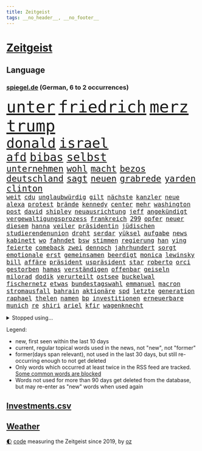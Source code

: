 ```yaml
---
title: Zeitgeist
tags: __no_header__, __no_footer__
---
```


# [Zeitgeist](https://oliz.io/zeitgeist/)

## Language

<h3><a href="https://www.spiegel.de" target="_blank">spiegel.de</a> (German, 6 to 2 occurrences)</h3>
<p style="font-family:monospace">
<span style="font-size:32pt"><a href="news_links.html#unter" class="current">unter</a></span>
<span style="font-size:32pt"><a href="news_links.html#friedrich" class="current">friedrich</a></span>
<span style="font-size:32pt"><a href="news_links.html#merz" class="current">merz</a></span>
<span style="font-size:32pt"><a href="news_links.html#trump" class="current">trump</a></span>
<br>
<span style="font-size:27pt"><a href="news_links.html#donald" class="current">donald</a></span>
<span style="font-size:27pt"><a href="news_links.html#israel" class="current">israel</a></span>
<br>
<span style="font-size:22pt"><a href="news_links.html#afd" class="current">afd</a></span>
<span style="font-size:22pt"><a href="news_links.html#bibas" class="current">bibas</a></span>
<span style="font-size:22pt"><a href="news_links.html#selbst" class="current">selbst</a></span>
<br>
<span style="font-size:17pt"><a href="news_links.html#unternehmen" class="current">unternehmen</a></span>
<span style="font-size:17pt"><a href="news_links.html#wohl" class="current">wohl</a></span>
<span style="font-size:17pt"><a href="news_links.html#macht" class="current">macht</a></span>
<span style="font-size:17pt"><a href="news_links.html#bezos" class="current">bezos</a></span>
<span style="font-size:17pt"><a href="news_links.html#deutschland" class="current">deutschland</a></span>
<span style="font-size:17pt"><a href="news_links.html#sagt" class="current">sagt</a></span>
<span style="font-size:17pt"><a href="news_links.html#neuen" class="current">neuen</a></span>
<span style="font-size:17pt"><a href="news_links.html#grabrede" class="new">grabrede</a></span>
<span style="font-size:17pt"><a href="news_links.html#yarden" class="current">yarden</a></span>
<span style="font-size:17pt"><a href="news_links.html#clinton" class="new">clinton</a></span>
<br>
<span style="font-size:12pt"><a href="news_links.html#weit" class="current">weit</a></span>
<span style="font-size:12pt"><a href="news_links.html#cdu" class="current">cdu</a></span>
<span style="font-size:12pt"><a href="news_links.html#unglaubwürdig" class="new">unglaubwürdig</a></span>
<span style="font-size:12pt"><a href="news_links.html#gilt" class="current">gilt</a></span>
<span style="font-size:12pt"><a href="news_links.html#nächste" class="current">nächste</a></span>
<span style="font-size:12pt"><a href="news_links.html#kanzler" class="current">kanzler</a></span>
<span style="font-size:12pt"><a href="news_links.html#neue" class="current">neue</a></span>
<span style="font-size:12pt"><a href="news_links.html#alexa" class="new">alexa</a></span>
<span style="font-size:12pt"><a href="news_links.html#protest" class="current">protest</a></span>
<span style="font-size:12pt"><a href="news_links.html#brände" class="current">brände</a></span>
<span style="font-size:12pt"><a href="news_links.html#kennedy" class="current">kennedy</a></span>
<span style="font-size:12pt"><a href="news_links.html#center" class="current">center</a></span>
<span style="font-size:12pt"><a href="news_links.html#mehr" class="current">mehr</a></span>
<span style="font-size:12pt"><a href="news_links.html#washington" class="current">washington</a></span>
<span style="font-size:12pt"><a href="news_links.html#post" class="current">post</a></span>
<span style="font-size:12pt"><a href="news_links.html#david" class="current">david</a></span>
<span style="font-size:12pt"><a href="news_links.html#shipley" class="new">shipley</a></span>
<span style="font-size:12pt"><a href="news_links.html#neuausrichtung" class="current">neuausrichtung</a></span>
<span style="font-size:12pt"><a href="news_links.html#jeff" class="current">jeff</a></span>
<span style="font-size:12pt"><a href="news_links.html#angekündigt" class="current">angekündigt</a></span>
<span style="font-size:12pt"><a href="news_links.html#vergewaltigungsprozess" class="current">vergewaltigungsprozess</a></span>
<span style="font-size:12pt"><a href="news_links.html#frankreich" class="current">frankreich</a></span>
<span style="font-size:12pt"><a href="news_links.html#299" class="current">299</a></span>
<span style="font-size:12pt"><a href="news_links.html#opfer" class="current">opfer</a></span>
<span style="font-size:12pt"><a href="news_links.html#neuer" class="current">neuer</a></span>
<span style="font-size:12pt"><a href="news_links.html#diesem" class="current">diesem</a></span>
<span style="font-size:12pt"><a href="news_links.html#hanna" class="new">hanna</a></span>
<span style="font-size:12pt"><a href="news_links.html#veiler" class="new">veiler</a></span>
<span style="font-size:12pt"><a href="news_links.html#präsidentin" class="current">präsidentin</a></span>
<span style="font-size:12pt"><a href="news_links.html#jüdischen" class="current">jüdischen</a></span>
<span style="font-size:12pt"><a href="news_links.html#studierendenunion" class="new">studierendenunion</a></span>
<span style="font-size:12pt"><a href="news_links.html#droht" class="current">droht</a></span>
<span style="font-size:12pt"><a href="news_links.html#serdar" class="new">serdar</a></span>
<span style="font-size:12pt"><a href="news_links.html#yüksel" class="new">yüksel</a></span>
<span style="font-size:12pt"><a href="news_links.html#aufgabe" class="current">aufgabe</a></span>
<span style="font-size:12pt"><a href="news_links.html#news" class="current">news</a></span>
<span style="font-size:12pt"><a href="news_links.html#kabinett" class="current">kabinett</a></span>
<span style="font-size:12pt"><a href="news_links.html#wo" class="current">wo</a></span>
<span style="font-size:12pt"><a href="news_links.html#fahndet" class="current">fahndet</a></span>
<span style="font-size:12pt"><a href="news_links.html#bsw" class="current">bsw</a></span>
<span style="font-size:12pt"><a href="news_links.html#stimmen" class="current">stimmen</a></span>
<span style="font-size:12pt"><a href="news_links.html#regierung" class="current">regierung</a></span>
<span style="font-size:12pt"><a href="news_links.html#han" class="current">han</a></span>
<span style="font-size:12pt"><a href="news_links.html#ying" class="new">ying</a></span>
<span style="font-size:12pt"><a href="news_links.html#feierte" class="current">feierte</a></span>
<span style="font-size:12pt"><a href="news_links.html#comeback" class="current">comeback</a></span>
<span style="font-size:12pt"><a href="news_links.html#zwei" class="current">zwei</a></span>
<span style="font-size:12pt"><a href="news_links.html#dennoch" class="current">dennoch</a></span>
<span style="font-size:12pt"><a href="news_links.html#jahrhundert" class="current">jahrhundert</a></span>
<span style="font-size:12pt"><a href="news_links.html#sorgt" class="current">sorgt</a></span>
<span style="font-size:12pt"><a href="news_links.html#emotionale" class="current">emotionale</a></span>
<span style="font-size:12pt"><a href="news_links.html#erst" class="current">erst</a></span>
<span style="font-size:12pt"><a href="news_links.html#gemeinsamen" class="current">gemeinsamen</a></span>
<span style="font-size:12pt"><a href="news_links.html#beerdigt" class="new">beerdigt</a></span>
<span style="font-size:12pt"><a href="news_links.html#monica" class="current">monica</a></span>
<span style="font-size:12pt"><a href="news_links.html#lewinsky" class="new">lewinsky</a></span>
<span style="font-size:12pt"><a href="news_links.html#bill" class="current">bill</a></span>
<span style="font-size:12pt"><a href="news_links.html#affäre" class="current">affäre</a></span>
<span style="font-size:12pt"><a href="news_links.html#präsident" class="current">präsident</a></span>
<span style="font-size:12pt"><a href="news_links.html#uspräsident" class="current">uspräsident</a></span>
<span style="font-size:12pt"><a href="news_links.html#star" class="current">star</a></span>
<span style="font-size:12pt"><a href="news_links.html#roberto" class="new">roberto</a></span>
<span style="font-size:12pt"><a href="news_links.html#orci" class="new">orci</a></span>
<span style="font-size:12pt"><a href="news_links.html#gestorben" class="current">gestorben</a></span>
<span style="font-size:12pt"><a href="news_links.html#hamas" class="current">hamas</a></span>
<span style="font-size:12pt"><a href="news_links.html#verständigen" class="current">verständigen</a></span>
<span style="font-size:12pt"><a href="news_links.html#offenbar" class="current">offenbar</a></span>
<span style="font-size:12pt"><a href="news_links.html#geiseln" class="current">geiseln</a></span>
<span style="font-size:12pt"><a href="news_links.html#milorad" class="new">milorad</a></span>
<span style="font-size:12pt"><a href="news_links.html#dodik" class="new">dodik</a></span>
<span style="font-size:12pt"><a href="news_links.html#verurteilt" class="current">verurteilt</a></span>
<span style="font-size:12pt"><a href="news_links.html#ostsee" class="current">ostsee</a></span>
<span style="font-size:12pt"><a href="news_links.html#buckelwal" class="current">buckelwal</a></span>
<span style="font-size:12pt"><a href="news_links.html#fischernetz" class="new">fischernetz</a></span>
<span style="font-size:12pt"><a href="news_links.html#etwas" class="current">etwas</a></span>
<span style="font-size:12pt"><a href="news_links.html#bundestagswahl" class="current">bundestagswahl</a></span>
<span style="font-size:12pt"><a href="news_links.html#emmanuel" class="current">emmanuel</a></span>
<span style="font-size:12pt"><a href="news_links.html#macron" class="current">macron</a></span>
<span style="font-size:12pt"><a href="news_links.html#stromausfall" class="new">stromausfall</a></span>
<span style="font-size:12pt"><a href="news_links.html#bahrain" class="new">bahrain</a></span>
<span style="font-size:12pt"><a href="news_links.html#aktionäre" class="current">aktionäre</a></span>
<span style="font-size:12pt"><a href="news_links.html#spd" class="current">spd</a></span>
<span style="font-size:12pt"><a href="news_links.html#letzte" class="current">letzte</a></span>
<span style="font-size:12pt"><a href="news_links.html#generation" class="current">generation</a></span>
<span style="font-size:12pt"><a href="news_links.html#raphael" class="current">raphael</a></span>
<span style="font-size:12pt"><a href="news_links.html#thelen" class="new">thelen</a></span>
<span style="font-size:12pt"><a href="news_links.html#namen" class="current">namen</a></span>
<span style="font-size:12pt"><a href="news_links.html#bp" class="current">bp</a></span>
<span style="font-size:12pt"><a href="news_links.html#investitionen" class="current">investitionen</a></span>
<span style="font-size:12pt"><a href="news_links.html#erneuerbare" class="current">erneuerbare</a></span>
<span style="font-size:12pt"><a href="news_links.html#munich" class="new">munich</a></span>
<span style="font-size:12pt"><a href="news_links.html#re" class="current">re</a></span>
<span style="font-size:12pt"><a href="news_links.html#shiri" class="new">shiri</a></span>
<span style="font-size:12pt"><a href="news_links.html#ariel" class="new">ariel</a></span>
<span style="font-size:12pt"><a href="news_links.html#kfir" class="current">kfir</a></span>
<span style="font-size:12pt"><a href="news_links.html#wagenknecht" class="current">wagenknecht</a></span>
</p>
<details>
<summary>Stopped using...</summary>
<p class="former" style="font-size:12pt">
belarus(1589) gerichtshof(1589) einzelne(1588) konfrontiert(1587) vorsitzende(1587) löst(1586) sicherheitskräfte(1586) 14(1585) 75(1585) eindruck(1585) heftig(1585) nachfolge(1585) bayerns(1584) interesse(1584) niederlanden(1584) paul(1584) wege(1584) 100000(1583) 6(1583) polens(1583) welle(1583) weltweite(1583) wirkung(1583) bisherige(1582) blockieren(1582) razzia(1582) riss(1582) skandal(1582) volker(1582) vorübergehend(1582) 22(1581) 50000(1581) bremer(1581) löste(1581) mordes(1581) wichtigste(1581) christoph(1580) verurteilte(1580) gemeldet(1579) maßnahme(1579) bidens(1578) illegalen(1578) klubs(1578) offensive(1578) restaurants(1578) strafen(1578) dramatisch(1577) englische(1577) gereist(1577) meldete(1577) publikum(1577) trainiert(1577) fahrt(1576) obama(1576) polizeieinsatz(1576) rekord(1576) 400(1575) kamera(1575) verfolgt(1575) anwälte(1574) george(1574) oliver(1574) vermeiden(1574) versuchte(1574) bestehen(1573) milliarde(1573) satz(1573) starker(1573) beginnen(1572) gesetze(1572) plädiert(1572) norwegen(1571) wachstum(1571) beiträge(1569) besuchen(1568) absage(1567) heil(1567) schnellen(1566) bäume(1564) drängen(1564) tiefen(1564) streitet(1563) kommende(1562) auflagen(1561) gouverneur(1561) umgeht(1561) favorit(1558) aufgefunden(1557) einschätzung(1556) landete(1555) abstieg(1554) einkommen(1546) iranischen(1546) staatlichen(1540) geblieben(1537) plattform(1534) hitler(1521) ungewöhnlichen(1521) rache(1519) last(1518) expräsidenten(1454) belästigung(1450) carlos(1437) mitverantwortlich(1396) verlag(1393) durchbruch(1355) jahresende(1337) anführer(1326) las(1296) king(1251) ampelkoalition(1240) ungewöhnliche(1194) gestört(1190) ausgeben(1184) brennt(1150) öffentlichrechtlichen(1147) geheimdienst(1146) inhalte(1128) verschwinden(1123) fake(1106) helikopter(1102) ergeben(1101) einheit(1098) triumphiert(1084) nebenbei(1059) rezession(1051) fox(1041) spart(1041) crew(1033) klopp(1018) konzerte(1002) titelverteidiger(982) veröffentlichen(973) irans(972) revolution(930) franz(900) 05(899) angeblicher(889) tagelang(889) spionage(886) kommunikation(883) irland(869) parolen(848) autohersteller(841) schwarzer(837) billigt(828) gesprengt(821) ulm(816) ig(812) metall(812) lauter(805) 47(794) steigern(793) strafanzeige(791) opfers(778) springen(753) ständig(747) alcaraz(745) baden(745) chatgpt(745) leon(738) filmen(729) georgien(726) brauche(722) zuckerberg(719) instituts(714) optionen(693) erfolgen(691) älteren(691) betrunkener(685) angerichtet(684) arbeitskräfte(682) gründung(678) zeuge(666) zurückgetreten(662) samuel(660) fisch(653) urlauber(652) trikot(648) berühmtesten(636) gelände(632) mohammed(626) helden(618) ford(616) zahlungen(614) sandra(611) unterschied(607) qualität(604) anschluss(600) basis(599) überlegen(596) verriet(594) vertreten(593) benachteiligt(588) queere(586) warnungen(582) desaster(577) mutmaßliches(573) seele(572) diskriminierung(568) nächster(562) forschern(560) wegovy(556) zweifelt(549) frank(543) ausnahmezustand(540) knie(539) dient(527) onkel(523) spdgeneralsekretär(510) 76(508) nagel(504) singen(500) duo(497) version(492) eröffnung(491) ausfälle(488) gravierenden(484) versuche(483) böse(482) taucht(481) nominierung(480) streifenwagen(479) schmerzen(477) wilde(476) gazastreifens(475) bestätigte(474) unterscheidet(472) kilometern(468) interne(467) mancherorts(464) versammelt(462) wild(459) bettina(456) empfehlungen(456) staatssekretärin(455) flensburg(454) positioniert(454) signalisiert(450) hamasmassaker(447) kulturszene(447) geräten(446) geiselnahme(444) geheimnisse(439) demnächst(432) religiösen(428) positives(424) dubai(423) vereidigt(419) catherine(418) starkwatzinger(413) verstößt(412) gezahlt(410) machtwechsel(409) huthis(405) huthimiliz(404) stürmt(404) wahr(404) anzugreifen(401) erziehung(392) niemals(392) audi(391) brandenburgischen(391) hollywoods(388) raumfahrt(388) seoul(387) kinos(386) spannend(386) emobilität(385) rüsten(384) siebzigerjahren(383) marken(377) prallte(375) rundfunk(375) mittleren(372) rettete(368) erleichtert(367) konzept(367) zurückziehen(367) macher(362) 74(354) strategische(353) andy(349) fertig(348) autofahrerin(346) riesiger(344) sabine(343) bewerben(340) restaurant(340) seltsamen(338) auslöser(337) entlang(335) tvshow(334) fehlern(331) ali(328) bomben(328) fing(328) philosophie(328) ersatz(327) vermont(326) verurteilter(326) kaputt(325) halbzeit(324) koch(324) schrank(323) bundesstaaten(322) drittes(322) rechtsradikale(320) singapur(320) augenhöhe(316) lieder(315) vegane(314) verdächtig(314) km/h(313) iga(311) świątek(311) rügen(309) zusätzlichen(309) getreten(308) heimatland(308) netzwerke(308) entlassung(303) ernannt(303) türen(303) abgeschoben(302) boykottieren(301) escooter(301) verschleppten(301) louis(299) zehntausend(298) lachgas(295) technischen(295) toren(294) ablauf(293) hunderttausenden(292) sparkurs(291) ernstfall(290) akzeptieren(288) betrachtet(287) düstere(287) römische(287) wahlkampfauftritt(286) aufhebung(282) europäischer(279) besuchte(278) flüchtlingslager(278) stationierung(278) leitete(277) nadal(277) rafael(277) wandel(277) stephen(276) attentats(275) polarisiert(274) bande(270) ausbreitung(269) amerikanerin(267) asche(267) kugeln(266) populär(265) begleitung(263) auseinandersetzungen(261) spielerinnen(261) buhlt(260) rutschen(260) vorteile(260) weltkriegs(260) mitstreiter(258) stiegen(256) grünenvorsitzende(255) meisterin(254) kulturschaffende(250) mächtig(250) alassad(246) zelebriert(246) ältesten(246) kryptowährungen(244) matthew(244) beschweren(242) vergaß(242) franken(241) umgebung(241) außenseiter(240) ross(240) stationen(239) einreiseverbot(238) mitleid(238) redaktion(238) erobern(237) behält(236) kreative(235) fassung(233) beschleunigt(231) durchaus(231) arabische(230) gekämpft(228) reichste(228) hurrikan(227) mob(227) sprangen(227) bitcoin(226) kurioser(226) donau(225) feuert(225) beziehen(224) şahin(224) weltraum(223) nuri(222) strategien(222) autounfall(221) demokrat(221) müdigkeit(219) winslet(219) ausgewertet(214) 38jährige(211) externe(209) militärexperte(209) mittelschicht(209) löschen(206) untergrund(206) erkrankungen(205) zweijähriger(205) richtungen(204) sparkasse(204) inlandsgeheimdienst(202) merkt(200) siebte(200) notfalls(199) waggon(198) ausgeschieden(196) follower(196) pennsylvania(196) theorie(196) kriselnde(195) erweist(194) fritz(194) moderiert(194) muhammad(193) secret(192) drehen(191) ausbrechen(187) stechen(187) jemen(186) symbole(186) kripo(185) scheiterten(184) redete(183) one(182) baschar(181) lukaschenko(180) verfolgungsjagd(180) paralympics(179) befeuert(178) datum(178) geheimen(178) geknackt(177) gelegentlich(177) verhängen(177) dhl(176) rückschläge(176) konzernchef(174) astronomie(172) erfunden(171) zeitreise(171) gíslason(170) preisgeld(170) gange(168) ozempic(168) aufwachsen(167) gianni(165) grausiger(165) infantino(165) poesie(165) waffenhilfe(165) begleiter(164) ohrfeige(164) tvrechte(164) danny(163) nämlich(163) parallelen(163) unterbringung(163) variante(163) erstaunliche(162) jährlichen(162) khan(162) 48jährige(160) kapitol(160) peinliche(160) absender(159) ahmad(159) benötigen(157) bezichtigt(156) plante(156) state(156) cem(155) cybertruck(155) geschaffen(155) verwickelt(155) özdemir(155) stromversorgung(154) ungewissen(154) markige(153) südlibanon(153) osaka(151) dicht(150) galaxy(150) gesetzes(150) autoritäre(149) usbundesstaaten(149) betreuen(148) hugo(148) speziellen(148) stücke(148) bezwingt(147) liebhaber(147) recherchen(147) einnahmen(146) feuerpause(146) karina(146) versteckte(146) wahlleiter(146) inneren(145) verlängerte(145) ausprobieren(144) frohms(143) heilige(143) merle(143) torhüterin(143) prominenter(142) festgehalten(141) fremder(141) jordanien(140) katastrophal(140) bernhard(139) hofiert(139) tausendmal(139) olivenöl(138) pamela(138) befragten(137) einkaufen(137) kaufprämie(137) bauwerks(136) blume(136) brantner(136) unosicherheitsrat(136) ausgehen(135) diktatur(134) auslaufen(133) entschärft(133) liebesbrief(133) saintgermain(133) segnet(133) u(133) verliehen(132) diktators(131) vertrieb(131) böden(130) mängel(130) oligarchen(130) strohe(130) echtes(129) wortwahl(129) räumte(128) doppelpack(127) eineinhalb(127) kühl(127) einfamilienhaus(126) fotografin(126) goretzka(126) podest(126) rollstuhlfahrer(126) saisonsieg(126) schwerste(126) studiert(126) denke(125) weh(125) güterzug(124) inhalten(124) kräften(124) adhs(123) astronomen(123) paula(123) 182(122) geladen(122) vegas(122) veranstaltungen(122) libanesische(121) antónio(120) dateien(120) guterres(120) photographer(120) ruinen(120) unogeneralsekretär(120) year(120) exemplar(119) intervention(119) roger(119) tabellenspitze(119) bereist(118) gegnern(118) votum(118) zulasten(118) meistgesuchten(116) warriors(116) cdukandidat(115) grünenchefin(115) göttingen(114) entdeckten(113) facebookkonzern(113) prognostiziert(113) städtchen(112) dimensionen(111) houston(111) norbert(111) pflegeversicherung(111) weltuntergang(111) eingriffe(110) mcdonald’s(110) aggressiver(109) bindung(109) hotelbrand(109) klassenzimmer(109) lebensgefährliche(109) dubaischokolade(107) kurskorrektur(107) süßigkeit(107) waffenarsenal(107) polizeikontrolle(106) vereint(106) watzke(105) beschränken(104) miersch(104) unosoldaten(104) australian(103) elektroschrott(103) erkennbar(103) erneuerbaren(103) leser(103) sancta(103) verlängerung(103) zustände(103) erinnerungskultur(102) grünenparteitag(102) krankmeldung(102) sprüchen(102) costner(100) meteorologen(100) naiv(100) absoluter(99) ausgezahlt(99) aussetzung(99) costar(99) mussolini(99) radikal(99) schulsystem(99) unfallopfer(99) versicherungen(99) zusagen(99) koalitionsverhandlungen(98) kommissar(98) schrittweise(98) ausziehen(97) energieagentur(97) kochbuch(97) psychiatrischen(97) selbstbewusst(97) verhängte(97) beobachtungen(96) bürgern(96) mehrkosten(96) bedrohungen(95) historikerin(95) künftiger(95) schröpfen(95) abgelehnt(94) überholen(94) gesänge(93) islamischer(93) jinping(93) lys(93) unfällen(93) wunschzettel(93) fsv(92) joseph(92) taurusmarschflugkörper(92) amorim(91) gedenkveranstaltung(91) lucas(91) milliardenhöhe(91) trumpberater(91) ausstellung(90) erkämpft(90) singles(90) angehört(89) emails(89) jos(88) kopfüber(88) schwarzweißdenken(88) tarifrunde(88) wirtschaftsgipfel(88) wohnungstür(88) aiwanger(87) computerprogramm(87) skistar(87) vermieter(87) besitzerin(86) erschütterte(86) gavin(86) matratze(86) mitzumischen(86) ruhen(86) schwierigsten(86) siemens(86) straffrei(86) überfallen(86) entschlossen(85) filmstar(85) friedensgipfel(85) heimatbesuch(85) nutzern(85) trickbetrüger(85) öffentlichrechtliche(85) blaupause(84) feministische(84) schläft(84) schönen(84) spätem(84) trashige(84) dhbauswahl(83) grandslamturnier(83) schräge(83) wechseljahre(83) wundern(83) dienste(82) elektronische(82) funkt(82) leibwächter(82) proiranischen(82) provisorische(82) rallye(82) sánchez(82) bejubeln(81) beschwerde(81) brasilianer(81) demontiert(81) gasse(81) hantierte(81) mordurteil(81) überrollte(81) cox(80) formuliert(80) fulda(80) urban(80) polizeieinsätze(79) unheimliche(79) wahlsiegs(79) überlegungen(79) alfred(78) elektroantrieb(78) helm(78) kürzen(78) liz(78) packen(78) projekten(78) wunderbar(78) berüchtigten(77) endspurt(77) quälte(77) sparsam(77) weiterkommen(77) gewalttätigen(76) luftverkehr(76) meghan(76) satt(76) uskongress(76) vereidigung(76) zocken(76) ferne(75) gaël(75) gejagt(75) hegen(75) inklusion(75) regierungsparteien(75) abschiedsrede(74) festung(74) herrmann(74) illegales(74) mahnende(74) royale(74) rüstung(74) turbulente(74) entlassene(73) gestrichen(73) horizont(73) sanieren(73) schotte(73) veranstaltungsort(73) amtseinführung(72) beitragserhöhungen(72) feder(72) gasthof(72) verfassungswidriger(72) bischöfin(71) elternhaus(71) epa(71) kilometerhoch(71) museen(71) pompeji(71) weisheit(71) annektieren(70) befürchteten(70) karriereplattform(70) schweinfurt(70) tarifbeschäftigten(70) windpark(70) belagern(69) domenico(69) gasindustrie(69) sensationeller(69) verheerende(69) alive(68) befassen(68) boxlegende(68) explorer(68) ne(68) sexiest(68) wasserversorgung(68) gerangel(67) schwacher(67) styles(67) umzingelt(67) 27jährigen(66) bestürzung(66) erbarmen(66) jamel(66) mehmet(66) produkt(66) tanz(66) tropfen(66) umgestürzte(66) verletzlich(66) eingeschaltet(65) inszenierungen(65) motive(65) spiegelanalyse(65) trio(65) ehrlichen(63) einigte(63) erosion(63) nachgewiesen(63) rabattpreise(63) reedereien(63) skiweltcup(63) spiegelbildungsnewsletter(63) unterdrückte(63) weltbühne(63) lockern(62) raketenangriffe(62) fasziniert(61) intakt(61) krankheitserreger(61) mcconaughey(61) medizinstudium(61) direktmandate(60) ernannter(60) gesundheitsministerin(60) klimapolitische(60) lenkrad(60) universums(60) antisemitischem(59) herausgeber(59) aufbruchstimmung(58) einstecken(58) elektrosuv(58) oscarnominierung(58) sehkraft(58) zurückzugeben(58) baumgart(57) befreier(57) faire(57) feyenoord(57) kitten(57) maul(57) ruben(57) weihnachtsmarkt(57) aufhorchen(56) bali(56) einserabitur(56) fußballwelt(56) günstiges(56) komische(56) seniorin(56) wissenschaftlern(56) zurückschicken(56) angebunden(55) begreifen(55) geige(55) historikers(55) hungerstreik(55) kommunizieren(55) prüfbericht(55) unfair(55) 40000(54) bestandteil(54) metachef(53) ratschläge(53) zwillingstöchter(53) falschaussage(52) klassischer(52) runder(52) schier(52) spiekeroog(52) dickicht(51) merlin(51) nüchtern(51) polzin(51) problemlos(51) rockband(51) schulschließungen(51) weigern(51) beschwert(50) geiger(50) handyverbote(50) neureuther(50) prinzen(50) vinzenz(50) zwischenfällen(50) übergangsweise(50) geheimdienstchef(49) interimstrainer(49) schlagzeuger(49) tommy(49) umsonst(49) 2034(48) fahrverbot(48) georgischen(48) kreuzbandriss(48) reichensteuer(48) showdown(48) syrerinnen(48) wahlprogramm(48) beruflichem(47) bewusstlos(47) flagge(47) mittelmaß(47) musicalthriller(47) rückkehrer(47) sukyeol(47) symptomen(47) verhandlung(47) yoon(47) adidas(46) alphamännchen(46) anschuldigung(46) ausrufung(46) haushalten(46) kochbücher(46) mogelpackung(46) scherzt(46) siebenmal(46) abgesichert(45) adolf(45) amrum(45) begnadigung(45) coburg(45) föhr(45) heiligabend(45) norweger(45) produktionen(45) stoppten(45) angetan(44) brugger(44) bytedance(44) community(44) starkes(44) syrern(44) varta(44) bundesinnenministerium(43) genderverbot(43) dunkelsten(42) erdöl(42) kriegsrechts(42) treppe(42) wachsam(42) zeremonie(42) autokonzerne(41) basiert(41) dauerzustand(41) erbeuten(41) mysteriöser(41) stolpert(41) willkürlich(41) erbeutet(40) gittens(40) hasskriminalität(40) kylie(40) summer(40) übergangsminister(40) begab(39) chefcoach(39) fußballweltmeisterschaft(39) lockte(39) stapel(39) ökostrom(39) bundesligaspiel(38) demütigung(38) eingefädelt(38) footballstar(38) füllen(38) nöten(38) physiker(38) politikwechsel(38) reiste(38) zentraler(38) 52(37) anstellt(37) grünenabgeordneter(37) preisträger(37) spionageverdacht(37) tauschen(37) zubereitung(37) zweifelhaften(37) ausreichend(36) betonen(36) exfdpminister(36) grünenkanzlerkandidat(36) law(36) mccartney(36) menschenmenge(36) premierministers(36) präsent(36) verstörende(36) überstehen(36) behinderung(35) betrogenen(35) gesuchten(35) hot(35) solch(35) ungemach(35) innovationen(34) polizeiinspektion(34) schutzstatus(34) weckten(34) aufzuhören(33) androhung(32) chemiewaffen(32) freeland(32) geringere(32) hopkins(32) dominieren(31) eingezogen(31) gewährt(31) grenzschützer(31) superreiche(31) verbrannt(31) winterkorn(31) abzocke(30) gestreamt(30) royalen(30) schottlands(30) schreckt(30) gegenspieler(29) gerechtigkeit(29) gruß(29) metzgerei(29) ostdeutschen(29) schreckmoment(29) best(28) eingeschlafen(28) feuerwehrleute(28) künstlichen(28) modularen(28) treu(28) zufälle(28) demenz(27) hochtouren(27) salman(27) thüringischen(27) unglaublicher(27) verkaufsverbot(27) viertelfinaleinzug(27) oligarchie(26) plädoyer(26) road(26) seid(26) tunesien(26) ausscheiden(25) einigt(25) karibik(25) partys(25) seelsorge(25) verfallen(25) abgebrannt(24) geist(24) reuters(24) rührende(24) sessellift(24) theorien(24) trauerfeier(24) abgeschirmt(23) bo(23) gesetzentwurf(23) kopfschütteln(23) steiner(23) 33000(22) abhängigkeit(22) alternden(22) premierministerin(22) reisetipps(22) sechzigerjahren(22) beerdigungen(21) behinderte(21) gläubige(21) grundstück(21) laura(21) podcastfolge(21) spiegelcartoonisten(21) umbruch(21) wintersturm(21) einzuhegen(20) heart(20) innsbruck(20) persönlichkeiten(20) skirennfahrer(20) systematische(20) verbannen(20) abgesetzten(19) abgrenzen(19) alicesalomonhochschule(19) călin(19) dicke(19) eröffnungsfeier(19) georgescu(19) neujahrsbotschaft(19) rumänischen(19) selbstversuch(19) sicherheitsvorkehrungen(19) verdreht(19) wütende(19) zigarette(19) personenschutz(18) 6000(17) entsprechender(17) epische(17) regionalen(17) schauspielstars(17) völter(17) durchwachsen(16) gefechten(16) gesundheitsexpertin(16) kimodellen(16) kultstatus(16) routine(16) starlink(16) vorstandsmitglieder(16) abbruch(15) besorgniserregend(15) brennen(15) dominierten(15) schlichtungsstelle(15) verhaftung(15) wirtschaftskompetenz(15) zeige(15) abfahrt(14) früheres(14) gegnerin(14) hindus(14) kuckuckskind(14) uskapitol(14) bademeister(13) dänischer(13) erhärtet(13) kaliforniens(13) newsom(13) schiffen(13) andrea(12) aufbau(12) disput(12) faktenchecks(12) giftig(12) hassrede(12) hotspots(12) institutionalisierte(12) ukrainehilfe(12) verkaufszahlen(12) davos(11) edgar(11) gesunde(11) harmonisch(11) kiste(11)
</p>
</details>
<p>Legend:
<ul>
<li><span class="new">new</span>, first seen within the last 10 days</li>
<li><span class="current">current</span>, regular topical words used in the news, not "new", not "former"</li>
<li><span class="former">former(days span relevant)</span>, not used in the last 30 days, but still re-occurring enough to not get deleted</li>
<li>Only words which occurred at least twice in the RSS feed are tracked. <a href="language/filters.py">Some common words are blocked</a></li>
<li>Words not used for more than 90 days get deleted from the database, but may re-enter as "new" words when used again</li>
</ul>
</p>

## [Investments](investments.html)[.csv](investments.csv)

## [Weather](weather.html)

<footer>
<a href="javascript:toggleTheme()" class="nav">🌓</a>
<a href="https://github.com/ooz/zeitgeist">code</a> measuring the Zeitgeist since 2019, by <a href="https://oliz.io">oz</a>
</footer>
